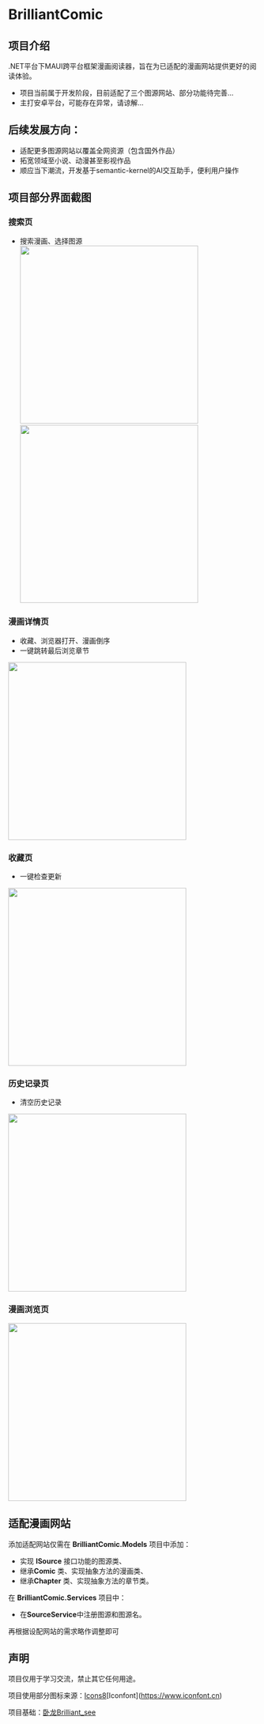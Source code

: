 # BrilliantComic
## 项目介绍
.NET平台下MAUI跨平台框架漫画阅读器，旨在为已适配的漫画网站提供更好的阅读体验。

- 项目当前属于开发阶段，目前适配了三个图源网站、部分功能待完善...
- 主打安卓平台，可能存在异常，请谅解...

## 后续发展方向：
- 适配更多图源网站以覆盖全网资源（包含国外作品）
- 拓宽领域至小说、动漫甚至影视作品
- 顺应当下潮流，开发基于semantic-kernel的AI交互助手，便利用户操作

## 项目部分界面截图
### 搜索页
- 搜索漫画、选择图源
<img src="img/searchPage01.jpg" width="360px" /> <img src="img/searchPage02.jpg" width="360px" />

### 漫画详情页
- 收藏、浏览器打开、漫画倒序
- 一键跳转最后浏览章节
<img src="img/detailPage_1.jpg" width="360px" />

### 收藏页
- 一键检查更新
<img src="img/favoritePage_1.jpg" width="360px" />

### 历史记录页
- 清空历史记录
<img src="img/historyPage_1.jpg" width="360px" />

### 漫画浏览页
<img src="img/browsePage_1.jpg" width="360px" />

## 适配漫画网站
添加适配网站仅需在 **BrilliantComic.Models** 项目中添加：
- 实现 **ISource** 接口功能的图源类、
- 继承**Comic** 类、实现抽象方法的漫画类、
- 继承**Chapter** 类、实现抽象方法的章节类。

在 **BrilliantComic.Services** 项目中：
- 在**SourceService**中注册图源和图源名。

再根据设配网站的需求略作调整即可

## 声明

项目仅用于学习交流，禁止其它任何用途。

项目使用部分图标来源：[Icons8](https://icons8.com)\[Iconfont](https://www.iconfont.cn)

项目基础：[卧龙Brilliant_see](https://gitee.com/long2023/brilliant_see?_from=gitee_search)
